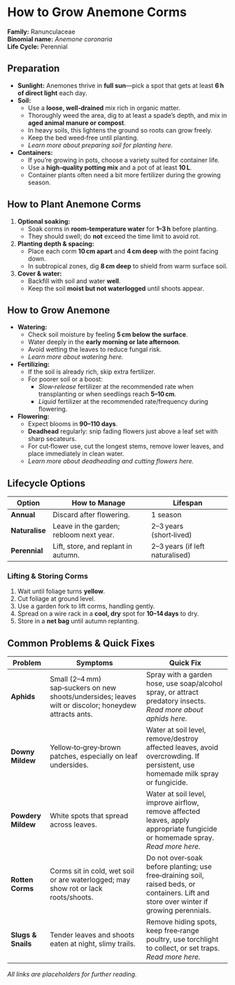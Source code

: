 # How to Grow Anemone Corms  

**Family:** Ranunculaceae  
**Binomial name:** _Anemone coronaria_  
**Life Cycle:** Perennial  

## Preparation  

- **Sunlight:** Anemones thrive in **full sun**—pick a spot that gets at least **6 h of direct light** each day.  
- **Soil:**  
  - Use a **loose, well‑drained** mix rich in organic matter.  
  - Thoroughly weed the area, dig to at least a spade’s depth, and mix in **aged animal manure or compost**.  
  - In heavy soils, this lightens the ground so roots can grow freely.  
  - Keep the bed weed‑free until planting.  
  - *Learn more about preparing soil for planting here.*  
- **Containers:**  
  - If you’re growing in pots, choose a variety suited for container life.  
  - Use a **high‑quality potting mix** and a pot of at least **10 L**.  
  - Container plants often need a bit more fertilizer during the growing season.  

## How to Plant Anemone Corms  

1. **Optional soaking:**  
   - Soak corms in **room‑temperature water** for **1–3 h** before planting.  
   - They should swell; do **not** exceed the time limit to avoid rot.  
2. **Planting depth & spacing:**  
   - Place each corm **10 cm apart** and **4 cm deep** with the point facing down.  
   - In subtropical zones, dig **8 cm deep** to shield from warm surface soil.  
3. **Cover & water:**  
   - Backfill with soil and water **well**.  
   - Keep the soil **moist but not waterlogged** until shoots appear.  

## How to Grow Anemone  

- **Watering:**  
  - Check soil moisture by feeling **5 cm below the surface**.  
  - Water deeply in the **early morning or late afternoon**.  
  - Avoid wetting the leaves to reduce fungal risk.  
  - *Learn more about watering here.*  
- **Fertilizing:**  
  - If the soil is already rich, skip extra fertilizer.  
  - For poorer soil or a boost:  
    - *Slow‑release* fertilizer at the recommended rate when transplanting or when seedlings reach **5–10 cm**.  
    - *Liquid* fertilizer at the recommended rate/frequency during flowering.  
- **Flowering:**  
  - Expect blooms in **90–110 days**.  
  - **Deadhead** regularly: snip fading flowers just above a leaf set with sharp secateurs.  
  - For cut‑flower use, cut the longest stems, remove lower leaves, and place immediately in clean water.  
  - *Learn more about deadheading and cutting flowers here.*  

## Lifecycle Options  

| Option | How to Manage | Lifespan |
|--------|---------------|----------|
| **Annual** | Discard after flowering. | 1 season |
| **Naturalise** | Leave in the garden; rebloom next year. | 2–3 years (short‑lived) |
| **Perennial** | Lift, store, and replant in autumn. | 2–3 years (if left naturalised) |

### Lifting & Storing Corms  

1. Wait until foliage turns **yellow**.  
2. Cut foliage at ground level.  
3. Use a garden fork to lift corms, handling gently.  
4. Spread on a wire rack in a **cool, dry** spot for **10–14 days** to dry.  
5. Store in a **net bag** until autumn replanting.  

## Common Problems & Quick Fixes  

| Problem | Symptoms | Quick Fix |
|---------|----------|-----------|
| **Aphids** | Small (2–4 mm) sap‑suckers on new shoots/undersides; leaves wilt or discolor; honeydew attracts ants. | Spray with a garden hose, use soap/alcohol spray, or attract predatory insects. *Read more about aphids here.* |
| **Downy Mildew** | Yellow‑to‑grey‑brown patches, especially on leaf undersides. | Water at soil level, remove/destroy affected leaves, avoid overcrowding. If persistent, use homemade milk spray or fungicide. |
| **Powdery Mildew** | White spots that spread across leaves. | Water at soil level, improve airflow, remove affected leaves, apply appropriate fungicide or homemade spray. *Read more here.* |
| **Rotten Corms** | Corms sit in cold, wet soil or are waterlogged; may show rot or lack roots/shoots. | Do not over‑soak before planting; use free‑draining soil, raised beds, or containers. Lift and store over winter if growing perennials. |
| **Slugs & Snails** | Tender leaves and shoots eaten at night, slimy trails. | Remove hiding spots, keep free‑range poultry, use torchlight to collect, or set traps. *Read more here.* |

*All links are placeholders for further reading.*